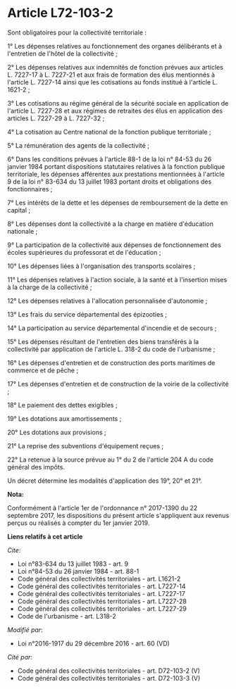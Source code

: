 # Article L72-103-2

Sont obligatoires pour la collectivité territoriale : 

1° Les dépenses relatives au fonctionnement des organes délibérants et à l'entretien de l'hôtel de la collectivité ; 

2° Les dépenses relatives aux indemnités de fonction prévues aux articles L. 7227-17 à L. 7227-21 et aux frais de formation
des élus mentionnés à l'article L. 7227-14 ainsi que les cotisations au fonds institué à l'article L. 1621-2 ; 

3° Les cotisations au régime général de la sécurité sociale en application de l'article L. 7227-28 et aux régimes de
retraites des élus en application des articles L. 7227-29 à L. 7227-32 ; 

4° La cotisation au Centre national de la fonction publique territoriale ; 

5° La rémunération des agents de la collectivité ; 

6° Dans les conditions prévues à l'article 88-1 de la loi n° 84-53 du 26 janvier 1984 portant dispositions statutaires
relatives à la fonction publique territoriale, les dépenses afférentes aux prestations mentionnées à l'article 9 de la loi n°
83-634 du 13 juillet 1983 portant droits et obligations des fonctionnaires ; 

7° Les intérêts de la dette et les dépenses de remboursement de la dette en capital ; 

8° Les dépenses dont la collectivité a la charge en matière d'éducation nationale ; 

9° La participation de la collectivité aux dépenses de fonctionnement des écoles supérieures du professorat et de
l'éducation ; 

10° Les dépenses liées à l'organisation des transports scolaires ; 

11° Les dépenses relatives à l'action sociale, à la santé et à l'insertion mises à la charge de la collectivité ; 

12° Les dépenses relatives à l'allocation personnalisée d'autonomie ; 

13° Les frais du service départemental des épizooties ; 

14° La participation au service départemental d'incendie et de secours ; 

15° Les dépenses résultant de l'entretien des biens transférés à la collectivité par application de l'article L. 318-2 du
code de l'urbanisme ; 

16° Les dépenses d'entretien et de construction des ports maritimes de commerce et de pêche ; 

17° Les dépenses d'entretien et de construction de la voirie de la collectivité ; 

18° Le paiement des dettes exigibles ; 

19° Les dotations aux amortissements ; 

20° Les dotations aux provisions ; 

21° La reprise des subventions d'équipement reçues ;

22° La retenue à la source prévue au 1° du 2 de l'article 204 A du code général des impôts.  

Un décret détermine les modalités d'application des 19°, 20° et 21°.

**Nota:**

Conformément à l'article 1er de l'ordonnance n° 2017-1390 du 22 septembre 2017, les dispositions du présent article
s'appliquent aux revenus perçus ou réalisés à compter du 1er janvier 2019.

**Liens relatifs à cet article**

_Cite_:

  - Loi n°83-634 du 13 juillet 1983 - art. 9
  - Loi n°84-53 du 26 janvier 1984 - art. 88-1
  - Code général des collectivités territoriales - art. L1621-2
  - Code général des collectivités territoriales - art. L7227-14
  - Code général des collectivités territoriales - art. L7227-17
  - Code général des collectivités territoriales - art. L7227-28
  - Code général des collectivités territoriales - art. L7227-29
  - Code de l'urbanisme - art. L318-2

_Modifié par_:

  - Loi n°2016-1917 du 29 décembre 2016 - art. 60 (VD)

_Cité par_:

  - Code général des collectivités territoriales - art. D72-103-2 (V)
  - Code général des collectivités territoriales - art. D72-103-3 (V)

